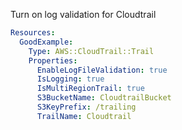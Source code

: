 
Turn on log validation for Cloudtrail

```yaml
Resources:
  GoodExample:
    Type: AWS::CloudTrail::Trail
    Properties:
      EnableLogFileValidation: true
      IsLogging: true
      IsMultiRegionTrail: true
      S3BucketName: CloudtrailBucket
      S3KeyPrefix: /trailing
      TrailName: Cloudtrail
```


